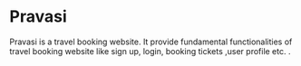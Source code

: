 # Pravasi
Pravasi is a travel booking website.
It provide fundamental functionalities of travel booking website like sign up, login, booking tickets ,user profile etc. .
